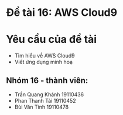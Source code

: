 # Đề tài 16: AWS Cloud9

# Yêu cầu của đề tài
- Tìm hiểu về AWS Cloud9
- Viết ứng dụng minh hoạ

## Nhóm 16 - thành viên:
- Trần Quang Khánh 19110436
- Phan Thanh Tài 19110452
- Bùi Văn Tính 19110478
